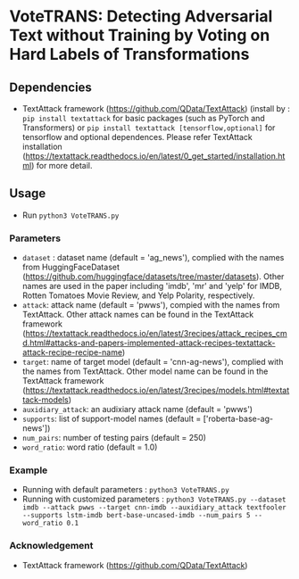 # VoteTRANS: Detecting Adversarial Text without Training by Voting on Hard Labels of Transformations

## Dependencies

* TextAttack framework (https://github.com/QData/TextAttack) (install by : `pip install textattack` for basic packages (such as PyTorch and Transformers) or `pip install textattack [tensorflow,optional]` for tensorflow and optional dependences. Please refer TextAttack installation (https://textattack.readthedocs.io/en/latest/0_get_started/installation.html) for more detail.

## Usage

* Run `python3 VoteTRANS.py`

### Parameters

* `dataset` : dataset name (default = 'ag_news'), complied with the names from HuggingFaceDataset (https://github.com/huggingface/datasets/tree/master/datasets). Other names are used
 in the paper including  'imdb', 'mr' and 'yelp' for IMDB, Rotten Tomatoes Movie Review, and Yelp Polarity, respectively.
* `attack`: attack name (default = 'pwws'), compied with the names from TextAttack. Other attack names can be found in the TextAttack framework (https://textattack.readthedocs.io/en/latest/3recipes/attack_recipes_cmd.html#attacks-and-papers-implemented-attack-recipes-textattack-attack-recipe-recipe-name)
* `target`: name of target model (default = 'cnn-ag-news'), complied with the names from TextAttack. Other model name can be found in the TextAttack framework (https://textattack.readthedocs.io/en/latest/3recipes/models.html#textattack-models)
* `auxidiary_attack`: an audixiary attack name (default = 'pwws')
* `supports`: list of support-model names (default = ['roberta-base-ag-news'])
* `num_pairs`:  number of testing pairs (default = 250)
* `word_ratio`:  word ratio (default = 1.0) 

### Example

* Running with default parameters : `python3 VoteTRANS.py`
* Running with customized parameters : `python3 VoteTRANS.py --dataset imdb --attack pwws --target cnn-imdb --auxidiary_attack textfooler --supports lstm-imdb bert-base-uncased-imdb --num_pairs 5 --word_ratio 0.1`

### Acknowledgement
* TextAttack framework (https://github.com/QData/TextAttack)
